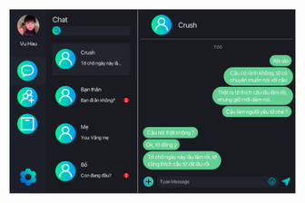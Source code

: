 <img src="https://github.com/vuhau190904/Design-chatting-application/blob/main/src/main/resources/app/image/design.png">
